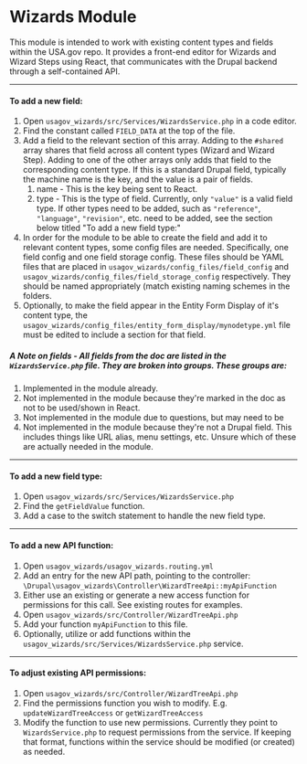 # Wizards Module
This module is intended to work with existing content types and fields within the USA.gov repo. It provides a front-end editor for Wizards and Wizard Steps using React, that communicates with the Drupal backend through a self-contained API.

---
#### To add a new field:
 1. Open `usagov_wizards/src/Services/WizardsService.php` in a code editor.
 2. Find the constant called `FIELD_DATA` at the top of the file.
 3. Add a field to the relevant section of this array. Adding to the `#shared` array shares that field across all content types (Wizard and Wizard Step). Adding to one of the other arrays only adds that field to the corresponding content type. If this is a standard Drupal field, typically the machine name is the key, and the value is a pair of fields.
	 1. name - This is the key being sent to React.
	 2. type - This is the type of field. Currently, only 	`"value"` is a valid field type. If other types need to be added, such as `"reference"`, `"language"`, `"revision"`, etc. need to be added, see the section below titled "To add a new field type:"
 4. In order for the module to be able to create the field and add it to relevant content types, some config files are needed. Specifically, one field config and one field storage config. These files should be YAML files that are placed in `usagov_wizards/config_files/field_config` and `usagov_wizards/config_files/field_storage_config` respectively. They should be named appropriately (match existing naming schemes in the folders.
 5. Optionally, to make the field appear in the Entity Form Display of it's content type, the `usagov_wizards/config_files/entity_form_display/mynodetype.yml` file must be edited to include a section for that field.
 
 ##### A Note on fields - All fields from the doc are listed in the `WizardsService.php` file. They are broken into groups. These groups are:
 1. Implemented in the module already.
 2. Not implemented in the module because they're marked in the doc as not to be used/shown in React.
 3. Not implemented in the module due to questions, but may need to be
 4. Not implemented in the module because they're not a Drupal field. This includes things like URL alias, menu settings, etc. Unsure which of these are actually needed in the module.
---
#### To add a new field type:
 1. Open `usagov_wizards/src/Services/WizardsService.php`
 2. Find the `getFieldValue` function.
 3. Add a case to the switch statement to handle the new field type.

---
#### To add a new API function:
 1. Open `usagov_wizards/usagov_wizards.routing.yml`
 2. Add an entry for the new API path, pointing to the controller: `\Drupal\usagov_wizards\Controller\WizardTreeApi::myApiFunction`
 3. Either use an existing or generate a new access function for permissions for this call. See existing routes for examples.
 4. Open `usagov_wizards/src/Controller/WizardTreeApi.php`
 5. Add your function `myApiFunction` to this file.
 6. Optionally, utilize or add functions within the `usagov_wizards/src/Services/WizardsService.php` service.

---
#### To adjust existing API permissions:

 1. Open `usagov_wizards/src/Controller/WizardTreeApi.php`
 2. Find the permissions function you wish to modify. E.g. `updateWizardTreeAccess` or `getWizardTreeAccess`
 3. Modify the function to use new permissions. Currently they point to `WizardsService.php` to request permissions from the service. If keeping that format, functions within the service should be modified (or created) as needed.
